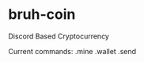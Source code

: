 # bruh-coin
Discord Based Cryptocurrency

Current commands:
.mine <nonce>
.wallet <user>
.send <to> <amount>
